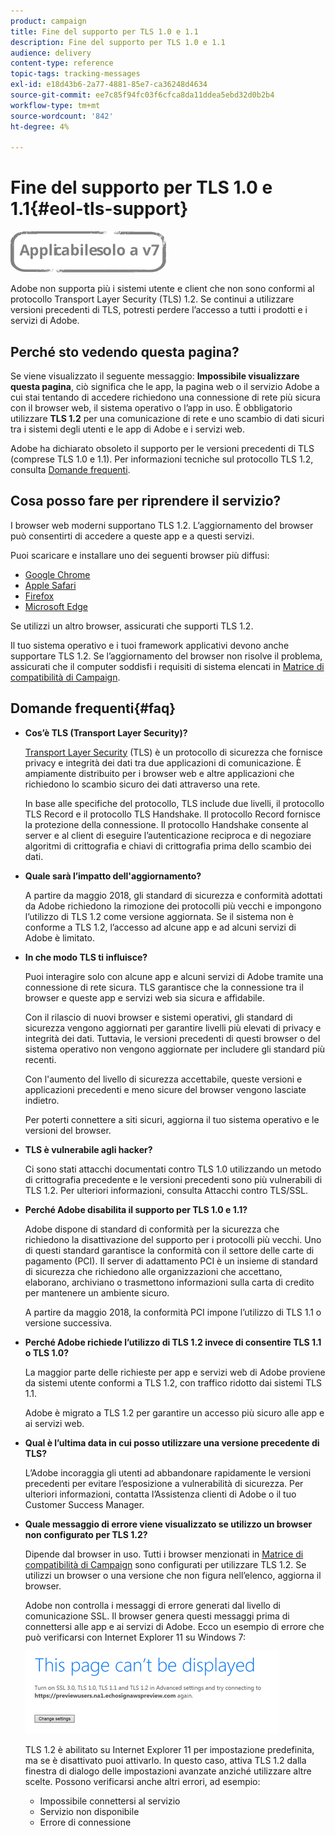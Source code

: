 ```yaml
---
product: campaign
title: Fine del supporto per TLS 1.0 e 1.1
description: Fine del supporto per TLS 1.0 e 1.1
audience: delivery
content-type: reference
topic-tags: tracking-messages
exl-id: e18d43b6-2a77-4881-85e7-ca36248d4634
source-git-commit: ee7c85f94fc03f6cfca8da11ddea5ebd32d0b2b4
workflow-type: tm+mt
source-wordcount: '842'
ht-degree: 4%

---
```


# Fine del supporto per TLS 1.0 e 1.1{#eol-tls-support}

![](../../assets/v7-only.svg)

Adobe non supporta più i sistemi utente e client che non sono conformi al protocollo Transport Layer Security (TLS) 1.2. Se continui a utilizzare versioni precedenti di TLS, potresti perdere l’accesso a tutti i prodotti e i servizi di Adobe.

## Perché sto vedendo questa pagina?

Se viene visualizzato il seguente messaggio: **Impossibile visualizzare questa pagina**, ciò significa che le app, la pagina web o il servizio Adobe a cui stai tentando di accedere richiedono una connessione di rete più sicura con il browser web, il sistema operativo o l’app in uso. È obbligatorio utilizzare **TLS 1.2** per una comunicazione di rete e uno scambio di dati sicuri tra i sistemi degli utenti e le app di Adobe e i servizi web.

Adobe ha dichiarato obsoleto il supporto per le versioni precedenti di TLS (comprese TLS 1.0 e 1.1). Per informazioni tecniche sul protocollo TLS 1.2, consulta [Domande frequenti](#faq).

## Cosa posso fare per riprendere il servizio?

I browser web moderni supportano TLS 1.2. L’aggiornamento del browser può consentirti di accedere a queste app e a questi servizi.

Puoi scaricare e installare uno dei seguenti browser più diffusi:

* [Google Chrome](https://www.google.com/chrome/)
* [Apple Safari](https://www.apple.com/safari/)
* [Firefox](https://www.mozilla.org/en-US/firefox/new/)
* [Microsoft Edge](https://www.microsoft.com/en-us/edge)

Se utilizzi un altro browser, assicurati che supporti TLS 1.2.

Il tuo sistema operativo e i tuoi framework applicativi devono anche supportare TLS 1.2. Se l’aggiornamento del browser non risolve il problema, assicurati che il computer soddisfi i requisiti di sistema elencati in [Matrice di compatibilità di Campaign](../../rn/using/compatibility-matrix.md).

## Domande frequenti{#faq}

* **Cos’è TLS (Transport Layer Security)?**

   [Transport Layer Security](https://en.wikipedia.org/wiki/Transport_Layer_Security) (TLS) è un protocollo di sicurezza che fornisce privacy e integrità dei dati tra due applicazioni di comunicazione. È ampiamente distribuito per i browser web e altre applicazioni che richiedono lo scambio sicuro dei dati attraverso una rete.

   In base alle specifiche del protocollo, TLS include due livelli, il protocollo TLS Record e il protocollo TLS Handshake. Il protocollo Record fornisce la protezione della connessione. Il protocollo Handshake consente al server e al client di eseguire l’autenticazione reciproca e di negoziare algoritmi di crittografia e chiavi di crittografia prima dello scambio dei dati.

* **Quale sarà l’impatto dell&#39;aggiornamento?**

   A partire da maggio 2018, gli standard di sicurezza e conformità adottati da Adobe richiedono la rimozione dei protocolli più vecchi e impongono l’utilizzo di TLS 1.2 come versione aggiornata. Se il sistema non è conforme a TLS 1.2, l’accesso ad alcune app e ad alcuni servizi di Adobe è limitato.

* **In che modo TLS ti influisce?**

   Puoi interagire solo con alcune app e alcuni servizi di Adobe tramite una connessione di rete sicura. TLS garantisce che la connessione tra il browser e queste app e servizi web sia sicura e affidabile.

   Con il rilascio di nuovi browser e sistemi operativi, gli standard di sicurezza vengono aggiornati per garantire livelli più elevati di privacy e integrità dei dati. Tuttavia, le versioni precedenti di questi browser o del sistema operativo non vengono aggiornate per includere gli standard più recenti.

   Con l&#39;aumento del livello di sicurezza accettabile, queste versioni e applicazioni precedenti e meno sicure del browser vengono lasciate indietro.

   Per poterti connettere a siti sicuri, aggiorna il tuo sistema operativo e le versioni del browser.

* **TLS è vulnerabile agli hacker?**

   Ci sono stati attacchi documentati contro TLS 1.0 utilizzando un metodo di crittografia precedente e le versioni precedenti sono più vulnerabili di TLS 1.2. Per ulteriori informazioni, consulta Attacchi contro TLS/SSL.

* **Perché Adobe disabilita il supporto per TLS 1.0 e 1.1?**

   Adobe dispone di standard di conformità per la sicurezza che richiedono la disattivazione del supporto per i protocolli più vecchi. Uno di questi standard garantisce la conformità con il settore delle carte di pagamento (PCI). Il server di adattamento PCI è un insieme di standard di sicurezza che richiedono alle organizzazioni che accettano, elaborano, archiviano o trasmettono informazioni sulla carta di credito per mantenere un ambiente sicuro.

   A partire da maggio 2018, la conformità PCI impone l’utilizzo di TLS 1.1 o versione successiva.

* **Perché Adobe richiede l’utilizzo di TLS 1.2 invece di consentire TLS 1.1 o TLS 1.0?**

   La maggior parte delle richieste per app e servizi web di Adobe proviene da sistemi utente conformi a TLS 1.2, con traffico ridotto dai sistemi TLS 1.1.

   Adobe è migrato a TLS 1.2 per garantire un accesso più sicuro alle app e ai servizi web.

* **Qual è l’ultima data in cui posso utilizzare una versione precedente di TLS?**

   L’Adobe incoraggia gli utenti ad abbandonare rapidamente le versioni precedenti per evitare l’esposizione a vulnerabilità di sicurezza. Per ulteriori informazioni, contatta l’Assistenza clienti di Adobe o il tuo Customer Success Manager.

* **Quale messaggio di errore viene visualizzato se utilizzo un browser non configurato per TLS 1.2?**

   Dipende dal browser in uso. Tutti i browser menzionati in [Matrice di compatibilità di Campaign](../../rn/using/compatibility-matrix.md) sono configurati per utilizzare TLS 1.2. Se utilizzi un browser o una versione che non figura nell’elenco, aggiorna il browser.

   Adobe non controlla i messaggi di errore generati dal livello di comunicazione SSL. Il browser genera questi messaggi prima di connettersi alle app e ai servizi di Adobe. Ecco un esempio di errore che può verificarsi con Internet Explorer 11 su Windows 7:

   ![](assets/do-not-translate/page-not-displayed.png)

   TLS 1.2 è abilitato su Internet Explorer 11 per impostazione predefinita, ma se è disattivato puoi attivarlo. In questo caso, attiva TLS 1.2 dalla finestra di dialogo delle impostazioni avanzate anziché utilizzare altre scelte. Possono verificarsi anche altri errori, ad esempio:

   * Impossibile connettersi al servizio
   * Servizio non disponibile
   * Errore di connessione
